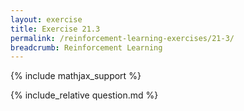 ```yaml
---
layout: exercise
title: Exercise 21.3
permalink: /reinforcement-learning-exercises/21-3/
breadcrumb: Reinforcement Learning
---
```


{% include mathjax_support %}

<div><i class="arrow-up loader" data-chapter="reinforcement-learning-exercises" data-exercise="ex_3" data-rating="0"></i></div>
{% include_relative question.md %}
